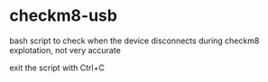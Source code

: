 # checkm8-usb
bash script to check when the device disconnects during checkm8 explotation, not very accurate

exit the script with Ctrl+C
